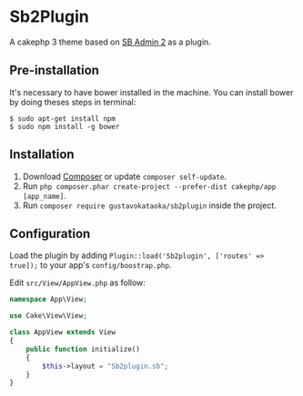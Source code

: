 # Sb2Plugin

A cakephp 3 theme based on [SB Admin 2](http://startbootstrap.com/template-overviews/sb-admin-2) as a plugin.

## Pre-installation

It's necessary to have bower installed in the machine.
You can install bower by doing theses steps in terminal:

```
$ sudo apt-get install npm
$ sudo npm install -g bower
```

## Installation

1. Download [Composer](http://getcomposer.org/doc/00-intro.md) or update `composer self-update`.
2. Run `php composer.phar create-project --prefer-dist cakephp/app [app_name]`.
3. Run `composer require gustavokataoka/sb2plugin` inside the project.

## Configuration

Load the plugin by adding `Plugin::load('Sb2plugin', ['routes' => true]);` to your app's `config/boostrap.php`.

Edit `src/View/AppView.php` as follow:

```php
namespace App\View;

use Cake\View\View;

class AppView extends View
{
    public function initialize()
    {
        $this->layout = "Sb2plugin.sb";
    }
}

```